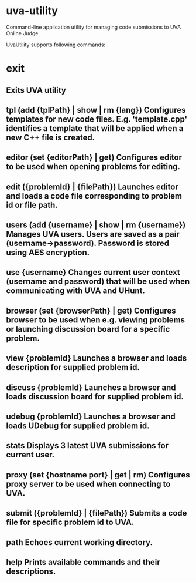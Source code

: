 # uva-utility
Command-line application utility for managing code submissions to UVA Online Judge.

UvaUtility supports following commands:

# exit
Exits UVA utility
----------
tpl (add {tplPath} | show | rm {lang})
Configures templates for new code files. E.g. 'template.cpp' identifies a
template that will be applied when a new C++ file is created.
----------
editor (set {editorPath} | get)
Configures editor to be used when opening problems for editing.
----------
edit ({problemId} | {filePath})
Launches editor and loads a code file corresponding to problem id or file path.
----------
users (add {username} | show | rm {username})
Manages UVA users. Users are saved as a pair (username->password).
Password is stored using AES encryption.
----------
use {username}
Changes current user context (username and password) that will be
used when communicating with UVA and UHunt.
----------
browser (set {browserPath} | get)
Configures browser to be used when e.g. viewing problems or launching
discussion board for a specific problem.
----------
view {problemId}
Launches a browser and loads description for supplied problem id.
----------
discuss {problemId}
Launches a browser and loads discussion board for supplied problem id.
----------
udebug {problemId}
Launches a browser and loads UDebug for supplied problem id.
----------
stats
Displays 3 latest UVA submissions for current user.
----------
proxy (set {hostname port} | get | rm)
Configures proxy server to be used when connecting to UVA.
----------
submit ({problemId} | {filePath})
Submits a code file for specific problem id to UVA.
----------
path
Echoes current working directory.
----------
help
Prints available commands and their descriptions.
----------
